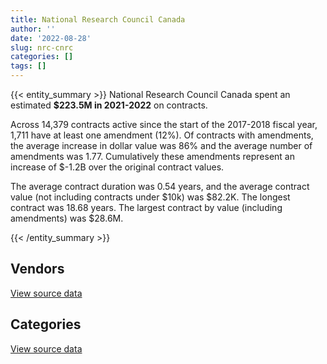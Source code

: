 ```yaml
---
title: National Research Council Canada
author: ''
date: '2022-08-28'
slug: nrc-cnrc
categories: []
tags: []
---
```


<script src="/rmarkdown-libs/htmlwidgets/htmlwidgets.js"></script>
<link href="/rmarkdown-libs/datatables-css/datatables-crosstalk.css" rel="stylesheet" />
<script src="/rmarkdown-libs/datatables-binding/datatables.js"></script>
<script src="/rmarkdown-libs/jquery/jquery-3.6.0.min.js"></script>
<link href="/rmarkdown-libs/dt-core-bootstrap/css/dataTables.bootstrap.min.css" rel="stylesheet" />
<link href="/rmarkdown-libs/dt-core-bootstrap/css/dataTables.bootstrap.extra.css" rel="stylesheet" />
<script src="/rmarkdown-libs/dt-core-bootstrap/js/jquery.dataTables.min.js"></script>
<script src="/rmarkdown-libs/dt-core-bootstrap/js/dataTables.bootstrap.min.js"></script>
<link href="/rmarkdown-libs/crosstalk/css/crosstalk.min.css" rel="stylesheet" />
<script src="/rmarkdown-libs/crosstalk/js/crosstalk.min.js"></script>
<script src="/rmarkdown-libs/htmlwidgets/htmlwidgets.js"></script>
<link href="/rmarkdown-libs/datatables-css/datatables-crosstalk.css" rel="stylesheet" />
<script src="/rmarkdown-libs/datatables-binding/datatables.js"></script>
<script src="/rmarkdown-libs/jquery/jquery-3.6.0.min.js"></script>
<link href="/rmarkdown-libs/dt-core-bootstrap/css/dataTables.bootstrap.min.css" rel="stylesheet" />
<link href="/rmarkdown-libs/dt-core-bootstrap/css/dataTables.bootstrap.extra.css" rel="stylesheet" />
<script src="/rmarkdown-libs/dt-core-bootstrap/js/jquery.dataTables.min.js"></script>
<script src="/rmarkdown-libs/dt-core-bootstrap/js/dataTables.bootstrap.min.js"></script>
<link href="/rmarkdown-libs/crosstalk/css/crosstalk.min.css" rel="stylesheet" />
<script src="/rmarkdown-libs/crosstalk/js/crosstalk.min.js"></script>

{{< entity_summary >}}
National Research Council Canada spent an estimated **\$223.5M in 2021-2022** on contracts.

Across 14,379 contracts active since the start of the 2017-2018 fiscal year, 1,711 have at least one amendment (12%). Of contracts with amendments, the average increase in dollar value was 86% and the average number of amendments was 1.77. Cumulatively these amendments represent an increase of \$-1.2B over the original contract values.

The average contract duration was 0.54 years, and the average contract value (not including contracts under \$10k) was \$82.2K. The longest contract was 18.68 years. The largest contract by value (including amendments) was \$28.6M.

{{< /entity_summary >}}

## Vendors

<div id="htmlwidget-1" style="width:100%;height:auto;" class="datatables html-widget"></div>
<script type="application/json" data-for="htmlwidget-1">{"x":{"style":"bootstrap","filter":"none","vertical":false,"data":[["<a href=\"/vendors/4083261_canada/\">4083261 CANADA<\/a>","<a href=\"/vendors/ab_sciex/\">AB SCIEX<\/a>","<a href=\"/vendors/abb/\">ABB<\/a>","<a href=\"/vendors/access_2_networks/\">ACCESS 2 NETWORKS<\/a>","<a href=\"/vendors/act/\">ACT<\/a>","<a href=\"/vendors/adobe/\">ADOBE<\/a>","<a href=\"/vendors/advanced_business_interiors/\">ADVANCED BUSINESS INTERIORS<\/a>","<a href=\"/vendors/aero_feu/\">AERO FEU<\/a>","<a href=\"/vendors/ainsworth/\">AINSWORTH<\/a>","<a href=\"/vendors/alliance_engineering_construction/\">ALLIANCE ENGINEERING CONSTRUCTION<\/a>","<a href=\"/vendors/ameresco_canada/\">AMERESCO CANADA<\/a>","<a href=\"/vendors/ansys_canada/\">ANSYS CANADA<\/a>","<a href=\"/vendors/aps_aviation/\">APS AVIATION<\/a>","<a href=\"/vendors/architecture_evoq/\">ARCHITECTURE EVOQ<\/a>","<a href=\"/vendors/associated_engineering/\">ASSOCIATED ENGINEERING<\/a>","<a href=\"/vendors/av_tech/\">AV TECH<\/a>","<a href=\"/vendors/avjet_holding/\">AVJET HOLDING<\/a>","<a href=\"/vendors/avmax_aviation_services/\">AVMAX AVIATION SERVICES<\/a>","<a href=\"/vendors/banfield_seguin/\">BANFIELD SEGUIN<\/a>","<a href=\"/vendors/beckman_coulter_canada/\">BECKMAN COULTER CANADA<\/a>","<a href=\"/vendors/bell_textron/\">BELL TEXTRON<\/a>","<a href=\"/vendors/bmt_fleet_technology/\">BMT FLEET TECHNOLOGY<\/a>","<a href=\"/vendors/brawn_construction/\">BRAWN CONSTRUCTION<\/a>","<a href=\"/vendors/bruker/\">BRUKER<\/a>","<a href=\"/vendors/buttcon/\">BUTTCON<\/a>","<a href=\"/vendors/c_core/\">C CORE<\/a>","<a href=\"/vendors/cache_computer_consulting/\">CACHE COMPUTER CONSULTING<\/a>","<a href=\"/vendors/campbell_scientific_canada/\">CAMPBELL SCIENTIFIC CANADA<\/a>","<a href=\"/vendors/cansel_survey_equipment/\">CANSEL SURVEY EQUIPMENT<\/a>","<a href=\"/vendors/careworx/\">CAREWORX<\/a>","<a href=\"/vendors/carleton_electric/\">CARLETON ELECTRIC<\/a>","<a href=\"/vendors/carmichael_engineering/\">CARMICHAEL ENGINEERING<\/a>","<a href=\"/vendors/cedrom_sni/\">CEDROM SNI<\/a>","<a href=\"/vendors/closereach/\">CLOSEREACH<\/a>","<a href=\"/vendors/cnw_group/\">CNW GROUP<\/a>","<a href=\"/vendors/concept_controls/\">CONCEPT CONTROLS<\/a>","<a href=\"/vendors/construction_jessiko/\">CONSTRUCTION JESSIKO<\/a>","<a href=\"/vendors/convergint_technologies/\">CONVERGINT TECHNOLOGIES<\/a>","<a href=\"/vendors/cummins_canada/\">CUMMINS CANADA<\/a>","<a href=\"/vendors/d_f_s/\">D F S<\/a>","<a href=\"/vendors/dalhousie_university/\">DALHOUSIE UNIVERSITY<\/a>","<a href=\"/vendors/decisive_group/\">DECISIVE GROUP<\/a>","<a href=\"/vendors/defran/\">DEFRAN<\/a>","<a href=\"/vendors/delco_automation/\">DELCO AUTOMATION<\/a>","<a href=\"/vendors/diamond_and_schmitt_architects/\">DIAMOND AND SCHMITT ARCHITECTS<\/a>","<a href=\"/vendors/domus_building_cleaning/\">DOMUS BUILDING CLEANING<\/a>","<a href=\"/vendors/dst_consulting_engineers/\">DST CONSULTING ENGINEERS<\/a>","<a href=\"/vendors/dymech_engineering/\">DYMECH ENGINEERING<\/a>","<a href=\"/vendors/dynabook_canada/\">DYNABOOK CANADA<\/a>","<a href=\"/vendors/ebsco_canada/\">EBSCO CANADA<\/a>","<a href=\"/vendors/eclipsys_solutions/\">ECLIPSYS SOLUTIONS<\/a>","<a href=\"/vendors/empowered_networks/\">EMPOWERED NETWORKS<\/a>","<a href=\"/vendors/esbe_scientific_industries/\">ESBE SCIENTIFIC INDUSTRIES<\/a>","<a href=\"/vendors/excavation_loiselle/\">EXCAVATION LOISELLE<\/a>","<a href=\"/vendors/fca_canada/\">FCA CANADA<\/a>","<a href=\"/vendors/galenvs_sciences/\">GALENVS SCIENCES<\/a>","<a href=\"/vendors/gamble_technologies/\">GAMBLE TECHNOLOGIES<\/a>","<a href=\"/vendors/gap_wireless/\">GAP WIRELESS<\/a>","<a href=\"/vendors/gartner/\">GARTNER<\/a>","<a href=\"/vendors/gdi_services/\">GDI SERVICES<\/a>","<a href=\"/vendors/gemma_property_services/\">GEMMA PROPERTY SERVICES<\/a>","<a href=\"/vendors/general_electric_canada/\">GENERAL ELECTRIC CANADA<\/a>","<a href=\"/vendors/general_motors/\">GENERAL MOTORS<\/a>","<a href=\"/vendors/getinge_canada/\">GETINGE CANADA<\/a>","<a href=\"/vendors/global_life_sciences_solutions/\">GLOBAL LIFE SCIENCES SOLUTIONS<\/a>","<a href=\"/vendors/global_total_office/\">GLOBAL TOTAL OFFICE<\/a>","<a href=\"/vendors/global_upholstery/\">GLOBAL UPHOLSTERY<\/a>","<a href=\"/vendors/harnois_energies/\">HARNOIS ENERGIES<\/a>","<a href=\"/vendors/haworth/\">HAWORTH<\/a>","<a href=\"/vendors/helitrades/\">HELITRADES<\/a>","<a href=\"/vendors/hewlett_packard/\">HEWLETT PACKARD<\/a>","<a href=\"/vendors/highlands_fuel_delivery/\">HIGHLANDS FUEL DELIVERY<\/a>","<a href=\"/vendors/hitachi_data_systems/\">HITACHI DATA SYSTEMS<\/a>","<a href=\"/vendors/horizant/\">HORIZANT<\/a>","<a href=\"/vendors/hoskin_scientific/\">HOSKIN SCIENTIFIC<\/a>","<a href=\"/vendors/houle_electric/\">HOULE ELECTRIC<\/a>","<a href=\"/vendors/ibi_group_architects_canada/\">IBI GROUP ARCHITECTS CANADA<\/a>","<a href=\"/vendors/imperial_cleaners/\">IMPERIAL CLEANERS<\/a>","<a href=\"/vendors/info_tech_research_group/\">INFO TECH RESEARCH GROUP<\/a>","<a href=\"/vendors/insa/\">INSA<\/a>","<a href=\"/vendors/integra_networks/\">INTEGRA NETWORKS<\/a>","<a href=\"/vendors/integrated_distribution_systems/\">INTEGRATED DISTRIBUTION SYSTEMS<\/a>","<a href=\"/vendors/itex/\">ITEX<\/a>","<a href=\"/vendors/j_l_richards_associates/\">J L RICHARDS ASSOCIATES<\/a>","<a href=\"/vendors/j_p_gravel_construction/\">J P GRAVEL CONSTRUCTION<\/a>","<a href=\"/vendors/j_w_lindsay_enterprises/\">J W LINDSAY ENTERPRISES<\/a>","<a href=\"/vendors/jht_defense/\">JHT DEFENSE<\/a>","<a href=\"/vendors/john_wiley_sons/\">JOHN WILEY SONS<\/a>","<a href=\"/vendors/kaycom/\">KAYCOM<\/a>","<a href=\"/vendors/keysight_technologies_canada/\">KEYSIGHT TECHNOLOGIES CANADA<\/a>","<a href=\"/vendors/kf_aerospace/\">KF AEROSPACE<\/a>","<a href=\"/vendors/lengkeek_vessel_engineering/\">LENGKEEK VESSEL ENGINEERING<\/a>","<a href=\"/vendors/les_entreprises_fervel/\">LES ENTREPRISES FERVEL<\/a>","<a href=\"/vendors/like_10/\">LIKE 10<\/a>","<a href=\"/vendors/m_sullivan_son/\">M SULLIVAN SON<\/a>","<a href=\"/vendors/macdonald_dettwiler_and_associates/\">MACDONALD DETTWILER AND ASSOCIATES<\/a>","<a href=\"/vendors/macewen_petroleum/\">MACEWEN PETROLEUM<\/a>","<a href=\"/vendors/maplesoft_consulting/\">MAPLESOFT CONSULTING<\/a>","<a href=\"/vendors/maritime_fuels/\">MARITIME FUELS<\/a>","<a href=\"/vendors/megalexis_communications/\">MEGALEXIS COMMUNICATIONS<\/a>","<a href=\"/vendors/mnp/\">MNP<\/a>","<a href=\"/vendors/national_arts_centre/\">NATIONAL ARTS CENTRE<\/a>","<a href=\"/vendors/nissan_canada/\">NISSAN CANADA<\/a>","<a href=\"/vendors/nova_networks/\">NOVA NETWORKS<\/a>","<a href=\"/vendors/onx_enterprise_solutions/\">ONX ENTERPRISE SOLUTIONS<\/a>","<a href=\"/vendors/oracle_canada/\">ORACLE CANADA<\/a>","<a href=\"/vendors/orangutech/\">ORANGUTECH<\/a>","<a href=\"/vendors/otis_elevator/\">OTIS ELEVATOR<\/a>","<a href=\"/vendors/ottawa_greenbelt_construction/\">OTTAWA GREENBELT CONSTRUCTION<\/a>","<a href=\"/vendors/pal_aerospace/\">PAL AEROSPACE<\/a>","<a href=\"/vendors/paladin_group/\">PALADIN GROUP<\/a>","<a href=\"/vendors/parsons_canada/\">PARSONS CANADA<\/a>","<a href=\"/vendors/pattison_sign_group/\">PATTISON SIGN GROUP<\/a>","<a href=\"/vendors/peters_construction/\">PETERS CONSTRUCTION<\/a>","<a href=\"/vendors/phaselock_systems_international/\">PHASELOCK SYSTEMS INTERNATIONAL<\/a>","<a href=\"/vendors/pomerleau/\">POMERLEAU<\/a>","<a href=\"/vendors/primex_project_management/\">PRIMEX PROJECT MANAGEMENT<\/a>","<a href=\"/vendors/promaxis/\">PROMAXIS<\/a>","<a href=\"/vendors/proquest/\">PROQUEST<\/a>","<a href=\"/vendors/protak_consulting_group/\">PROTAK CONSULTING GROUP<\/a>","<a href=\"/vendors/purespirit_solutions/\">PURESPIRIT SOLUTIONS<\/a>","<a href=\"/vendors/pylon_electronics/\">PYLON ELECTRONICS<\/a>","<a href=\"/vendors/quintet_consulting/\">QUINTET CONSULTING<\/a>","<a href=\"/vendors/r_w_tomlinson/\">R W TOMLINSON<\/a>","<a href=\"/vendors/radiation_solutions/\">RADIATION SOLUTIONS<\/a>","<a href=\"/vendors/russel_metals/\">RUSSEL METALS<\/a>","<a href=\"/vendors/rycom/\">RYCOM<\/a>","<a href=\"/vendors/sap/\">SAP<\/a>","<a href=\"/vendors/sas_institute/\">SAS INSTITUTE<\/a>","<a href=\"/vendors/shi_canada/\">SHI CANADA<\/a>","<a href=\"/vendors/southwest_research_institute/\">SOUTHWEST RESEARCH INSTITUTE<\/a>","<a href=\"/vendors/springer_verlag/\">SPRINGER VERLAG<\/a>","<a href=\"/vendors/steris_canada/\">STERIS CANADA<\/a>","<a href=\"/vendors/stoneworks_technologies/\">STONEWORKS TECHNOLOGIES<\/a>","<a href=\"/vendors/systems_for_research/\">SYSTEMS FOR RESEARCH<\/a>","<a href=\"/vendors/systemscope/\">SYSTEMSCOPE<\/a>","<a href=\"/vendors/tecsis/\">TECSIS<\/a>","<a href=\"/vendors/telecom_computer_services/\">TELECOM COMPUTER SERVICES<\/a>","<a href=\"/vendors/testforce_systems/\">TESTFORCE SYSTEMS<\/a>","<a href=\"/vendors/the_mathworks/\">THE MATHWORKS<\/a>","<a href=\"/vendors/the_vcan_group/\">THE VCAN GROUP<\/a>","<a href=\"/vendors/troy_life_fire_safety/\">TROY LIFE FIRE SAFETY<\/a>","<a href=\"/vendors/tulmar_safety_systems/\">TULMAR SAFETY SYSTEMS<\/a>","<a href=\"/vendors/unisource/\">UNISOURCE<\/a>","<a href=\"/vendors/university_of_british_columbia/\">UNIVERSITY OF BRITISH COLUMBIA<\/a>","<a href=\"/vendors/university_of_calgary/\">UNIVERSITY OF CALGARY<\/a>","<a href=\"/vendors/university_of_guelph/\">UNIVERSITY OF GUELPH<\/a>","<a href=\"/vendors/university_of_new_brunswick/\">UNIVERSITY OF NEW BRUNSWICK<\/a>","<a href=\"/vendors/university_of_ottawa/\">UNIVERSITY OF OTTAWA<\/a>","<a href=\"/vendors/university_of_saskatchewan/\">UNIVERSITY OF SASKATCHEWAN<\/a>","<a href=\"/vendors/university_of_toronto/\">UNIVERSITY OF TORONTO<\/a>","<a href=\"/vendors/university_of_waterloo/\">UNIVERSITY OF WATERLOO<\/a>","<a href=\"/vendors/university_of_western_ontario/\">UNIVERSITY OF WESTERN ONTARIO<\/a>","<a href=\"/vendors/valcom_consulting/\">VALCOM CONSULTING<\/a>","<a href=\"/vendors/vanrx_pharmasystems/\">VANRX PHARMASYSTEMS<\/a>","<a href=\"/vendors/waste_connections_of_canada/\">WASTE CONNECTIONS OF CANADA<\/a>","<a href=\"/vendors/waters/\">WATERS<\/a>","<a href=\"/vendors/westbury_national_show_systems/\">WESTBURY NATIONAL SHOW SYSTEMS<\/a>","<a href=\"/vendors/wintersteiger/\">WINTERSTEIGER<\/a>","<a href=\"/vendors/zernam_enterprise/\">ZERNAM ENTERPRISE<\/a>"],[38639.78,49439.87,null,null,261152.92,8807.38,403078,null,411752.55,983253.28,2750195.88,365609.3,28368.61,97745,null,2994468.48,667092.75,null,9470.63,466475.52,59427.94,11865,null,98506.33,966700.11,null,79441.45,93248.89,3653.28,1124563.45,1389272.01,94174.19,69416.45,60565.78,11146.47,54285.78,null,261421.65,4165.44,null,null,null,183288.26,20828.16,167734.38,1839448.67,56833.35,56500,null,208982.67,null,null,null,2615632.79,null,null,45395.5,25340.04,323441.85,null,1597494.21,391233.5,47706.57,null,null,null,null,null,12702.8,287565.55,1073201.52,34500,813762.22,61593.12,578842.63,null,22600,95314.57,119575,23072.44,null,193057.76,31504.4,null,377609.79,76753.24,null,289360.47,13208.93,87654.05,824188.21,null,138558.24,503046.78,4513337.07,920460.5,392528.42,3898.75,null,61790.54,null,11003.25,null,37421.39,null,55175.04,328700.86,9443.52,1048531.56,null,224621.98,null,null,18126.57,564868.53,null,null,47695.82,140860.09,null,22158.23,null,null,null,73450,51431.95,313548.46,1200300.12,908.16,251.3,null,4240478.84,126299.15,15685.68,null,14452.24,24860,null,78996.04,296211.83,11526,null,40826.9,null,42922.09,null,null,128626.21,311243.56,null,25742.57,null,null,12526.77,null,null,158534.63,63627.46,22476.56,127486.63],[null,246145.1,275716.45,null,207256.45,null,590435.52,null,658001.81,918848.04,2757730.66,560770.57,134502.25,98310,null,2145666.63,31358.04,70875.24,null,90437.93,48672.5,null,null,116426.13,969348.6,null,29749.03,30090.66,null,1216737.71,901132.8,51855.76,null,222455.1,843.24,63195.93,null,null,18229.81,null,51730.89,15839.3,null,15038.04,39550,1911621.7,77542.2,null,null,327096.62,6316.04,null,61098.8,922637.6,60000.74,22765.06,103843.61,17428.64,545804.08,null,1560465.7,495331.65,null,null,null,null,null,908286.33,1680.44,29935.31,6209166.3,44965,870757.64,null,425700.28,50225.96,null,95575.71,10428.29,8884.68,64700.55,47473.22,14900.52,null,361108.4,48185,null,2025135.73,10444.86,395287.49,3019509.15,null,138937.85,577041.38,null,1053251.07,22488.36,10638.1,null,63583.43,24860,null,334577.18,36711.87,518854.1,52307.46,171506.48,9574.32,null,21402.2,76627.04,21910.7,null,null,860623.66,null,52059.53,10453.14,483939.27,25764,392624.77,10085.25,null,1200273.6,35676.93,null,371589.65,1201709.98,9241.83,15078.07,166617.34,5285821.54,132335.96,null,null,171489.28,24860,16207.59,996562.34,356011.12,null,null,null,214273.88,358862.77,25000,10839.07,192004.86,1076620.99,62328.45,245700.04,594222.08,83983.67,null,null,null,284382.63,21465.64,null,88983.95],[null,45191.41,24988.95,null,15147.79,null,109067.94,20124.94,724626.85,null,2783790.78,362106.6,null,null,25935,1384782.12,null,24219.63,null,320710.55,null,14690,145009.51,449949.62,966700.11,null,21616.63,null,null,null,923914.24,77524.37,null,520791.38,9326.76,null,478614.91,17104.2,28708.33,null,293618.72,null,222653.43,null,49720,1917069.6,108580.47,null,null,10308.87,147374.22,null,null,null,171981.48,null,42561.42,21339.56,339114.63,32221.55,1565229.75,61611.57,null,null,3229307.84,16890.84,null,435485.16,17115.59,null,null,31116.99,593501.56,null,356408.45,22025.15,null,95314.57,68704,2558.44,null,null,6761.58,22487,79844.26,null,null,744202.76,21855.52,96254.08,246381.02,89964.5,135985.32,950303.7,null,1351194.11,16950,10601.38,null,133617.89,32544,null,25302.96,99689.64,135843.27,56601.98,97563.31,9548.16,null,null,17214.04,null,null,null,642914.6,4241278.19,null,null,477179.49,151694.25,575036.84,10325.59,null,457508.55,null,null,611712.52,786088.1,null,15468.57,16124.03,4899109.67,1198586.72,10186.5,null,null,24860,null,704077.54,569383.31,null,null,null,2320.45,204565.3,44660.71,95785.93,244528.57,1255468.51,72061.55,216473.21,732569.19,101316.33,null,1590599.22,null,251766.84,null,null,null],[null,223872.64,null,17936.1,304452.6,28697.2,38611.69,null,608868.3,null,2750195.88,612962.86,null,null,null,1164769.32,40002,null,null,1059445.92,null,null,null,233520.93,966700.11,24978,5411.43,null,null,null,null,106083.94,null,505322.42,null,12505.08,null,75402.33,5925.03,46469.71,41330.01,6135.34,52381.35,23403.37,23447.5,1816642.06,86374.57,null,104836.46,null,null,69833.64,null,null,null,null,37557.4,32047.89,887914.6,22740.97,1666154.24,null,76073.86,28873.99,14032179.77,43328.66,10405.27,671849,null,47014.5,16319.06,11077.47,588634.69,122449.81,242318.94,null,null,101513.58,null,9146.44,null,null,null,41490.42,149452.09,null,14711.22,null,null,238605.36,53322.69,11585.82,182602.26,1059475.12,null,2382576.93,15820,10619.74,33657.53,153059.83,19933.2,null,151817.76,10594.93,396109.24,58194.21,171541.11,9266.79,null,null,6701.65,null,13361.53,10943.1,1336644.21,null,null,null,210345.2,27184.75,2838659.22,null,87627.65,null,null,23345,611712.52,1099945.86,null,40444.01,12910.85,1595352.03,1720805.58,17061.94,2783085.25,null,34917,null,780387.7,336388.54,null,11427.54,null,null,251589.75,32589.29,19992,170900,1045205.37,null,301862.55,353145.98,92243.32,null,2024993.83,3971.03,481069.43,null,null,null]],"container":"<table class=\"table table-striped table-hover row-border order-column display\">\n  <thead>\n    <tr>\n      <th>Vendor<\/th>\n      <th>2018-2019<\/th>\n      <th>2019-2020<\/th>\n      <th>2020-2021<\/th>\n      <th>2021-2022<\/th>\n    <\/tr>\n  <\/thead>\n<\/table>","options":{"order":[[4,"desc"]],"pageLength":10,"autoWidth":true,"columnDefs":[{"targets":1,"render":"function(data, type, row, meta) {\n    return type !== 'display' ? data : DTWidget.formatCurrency(data, \"$\", 2, 3, \",\", \".\", true, null);\n  }"},{"targets":2,"render":"function(data, type, row, meta) {\n    return type !== 'display' ? data : DTWidget.formatCurrency(data, \"$\", 2, 3, \",\", \".\", true, null);\n  }"},{"targets":3,"render":"function(data, type, row, meta) {\n    return type !== 'display' ? data : DTWidget.formatCurrency(data, \"$\", 2, 3, \",\", \".\", true, null);\n  }"},{"targets":4,"render":"function(data, type, row, meta) {\n    return type !== 'display' ? data : DTWidget.formatCurrency(data, \"$\", 2, 3, \",\", \".\", true, null);\n  }"},{"width":"16%","targets":[1,2,3,4]},{"className":"dt-right","targets":[1,2,3,4]}],"orderClasses":false}},"evals":["options.columnDefs.0.render","options.columnDefs.1.render","options.columnDefs.2.render","options.columnDefs.3.render"],"jsHooks":[]}</script>
<p class="text-right">
<a href="https://github.com/GoC-Spending/contracts-data/tree/main/data/out/departments/nrc-cnrc/summary_by_fiscal_year_by_vendor.csv" class="source-data-link btn btn-link">View source data</a>
</p>

## Categories

<div id="htmlwidget-2" style="width:100%;height:auto;" class="datatables html-widget"></div>
<script type="application/json" data-for="htmlwidget-2">{"x":{"style":"bootstrap","filter":"none","vertical":false,"data":[["<a href=\"/categories/facilities_and_construction/\">Facilities and construction<\/a>","<a href=\"/categories/office_management/\">Office management<\/a>","<a href=\"/categories/professional_services/\">Professional services<\/a>","<a href=\"/categories/information_technology/\">Information technology<\/a>","<a href=\"/categories/medical/\">Medical<\/a>","<a href=\"/categories/transportation_and_logistics/\">Transportation and logistics<\/a>","<a href=\"/categories/industrial_products_and_services/\">Industrial products and services<\/a>","<a href=\"/categories/travel/\">Travel<\/a>","<a href=\"/categories/security_and_protection/\">Security and protection<\/a>","<a href=\"/categories/human_capital/\">Human capital<\/a>"],[71290366.52,11367662.7,20912540.99,24512289.7,160791.35,3331076.1,38364635.55,null,3493818.16,1822462.48],[57278196.8,17763588.13,23954587.83,34962062.07,449174.57,5560812.33,36265819.51,33900,3788201.21,1915440.04],[57706633.45,10767089.81,30745313.87,23552073.64,360712.72,1916109.29,50925140.64,null,4242509.44,1516220.69],[56881471.25,11949897.29,31759201.16,33540047.44,2359487.55,1538730.17,79477918.54,30577.8,4707748.29,1214543.47]],"container":"<table class=\"table table-striped table-hover row-border order-column display\">\n  <thead>\n    <tr>\n      <th>Category<\/th>\n      <th>2018-2019<\/th>\n      <th>2019-2020<\/th>\n      <th>2020-2021<\/th>\n      <th>2021-2022<\/th>\n    <\/tr>\n  <\/thead>\n<\/table>","options":{"order":[[4,"desc"]],"dom":"t","pageLength":30,"autoWidth":true,"columnDefs":[{"targets":1,"render":"function(data, type, row, meta) {\n    return type !== 'display' ? data : DTWidget.formatCurrency(data, \"$\", 2, 3, \",\", \".\", true, null);\n  }"},{"targets":2,"render":"function(data, type, row, meta) {\n    return type !== 'display' ? data : DTWidget.formatCurrency(data, \"$\", 2, 3, \",\", \".\", true, null);\n  }"},{"targets":3,"render":"function(data, type, row, meta) {\n    return type !== 'display' ? data : DTWidget.formatCurrency(data, \"$\", 2, 3, \",\", \".\", true, null);\n  }"},{"targets":4,"render":"function(data, type, row, meta) {\n    return type !== 'display' ? data : DTWidget.formatCurrency(data, \"$\", 2, 3, \",\", \".\", true, null);\n  }"},{"width":"16%","targets":[1,2,3,4]},{"className":"dt-right","targets":[1,2,3,4]}],"orderClasses":false,"lengthMenu":[10,25,30,50,100]}},"evals":["options.columnDefs.0.render","options.columnDefs.1.render","options.columnDefs.2.render","options.columnDefs.3.render"],"jsHooks":[]}</script>
<p class="text-right">
<a href="https://github.com/GoC-Spending/contracts-data/tree/main/data/out/departments/nrc-cnrc/summary_by_fiscal_year_by_category.csv" class="source-data-link btn btn-link">View source data</a>
</p>
